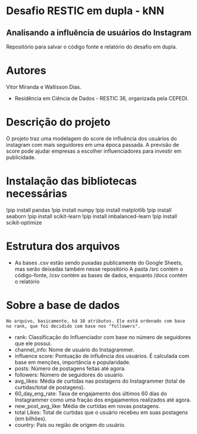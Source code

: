 # Desafio RESTIC em dupla - kNN
## Analisando a influência de usuários do Instagram
 Repositório para salvar o código fonte e relatório do desafio em dupla.

# Autores
Vitor Miranda e Wallisson Dias.
- Residência em Ciência de Dados - RESTIC 36, organizada pela CEPEDI.

# Descrição do projeto
O projeto traz uma modelagem do score de influência dos usuários do instagram com mais seguidores em uma época passada.
A previsão de score pode ajudar empresas a escolher influenciadores para investir em publicidade.

# Instalação das bibliotecas necessárias
!pip install pandas
!pip install numpy
!pip install matplotlib
!pip install seaborn
!pip install scikit-learn
!pip install imbalanced-learn
!pip install scikit-optimize

# Estrutura dos arquivos
* As bases .csv estão sendo puxadas publicamente do Google Sheets, mas serão deixadas também nesse repositório
A pasta /src contém o código-fonte, /csv contém as bases de dados, enquanto /docs contém o relatório


# Sobre a base de dados
    No arquivo, basicamente, há 10 atributos. Ele está ordenado com base no rank, que foi decidido com base nos "followers".

- rank: Classificação do Influenciador com base no número de seguidores que ele possui.
- channel_info: Nome de usuário do Instagrammer.
- influence score: Pontuação de influência dos usuários. É calculada com base em menções, importância e popularidade.
- posts: Número de postagens feitas até agora.
- followers: Número de seguidores do usuário.
- avg_likes: Média de curtidas nas postagens do Instagrammer (total de curtidas/total de postagens).
- 60_day_eng_rate: Taxa de engajamento dos últimos 60 dias do Instagrammer como uma fração dos engajamentos realizados até agora.
- new_post_avg_like: Média de curtidas em novas postagens.
- total Likes: Total de curtidas que o usuário recebeu em suas postagens (em bilhões).
- country: País ou região de origem do usuário.